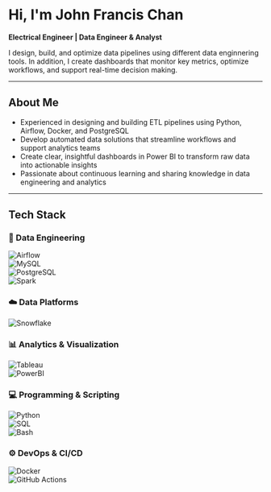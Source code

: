 # Hi, I'm John Francis Chan

 **Electrical Engineer | Data Engineer & Analyst**
 
I design, build, and optimize data pipelines using different data enginnering tools. In addition, I create dashboards that monitor key metrics, optimize workflows, and support real-time decision making.

---

## About Me

  - Experienced in designing and building ETL pipelines using Python, Airflow, Docker, and PostgreSQL
  - Develop automated data solutions that streamline workflows and support analytics teams
  - Create clear, insightful dashboards in Power BI to transform raw data into actionable insights
  - Passionate about continuous learning and sharing knowledge in data engineering and analytics

---

## Tech Stack


### 🔧 Data Engineering  
![Airflow](https://img.shields.io/badge/Airflow-017CEE?style=for-the-badge&logo=apache-airflow&logoColor=white)  
![MySQL](https://img.shields.io/badge/MySQL-005C84?style=for-the-badge&logo=mysql&logoColor=white)  
![PostgreSQL](https://img.shields.io/badge/PostgreSQL-316192?style=for-the-badge&logo=postgresql&logoColor=white)  
![Spark](https://img.shields.io/badge/Apache%20Spark-E25A1C?style=for-the-badge&logo=apachespark&logoColor=white)  

### ☁️ Data Platforms  
![Snowflake](https://img.shields.io/badge/Snowflake-29B5E8?style=for-the-badge&logo=snowflake&logoColor=white)  

### 📊 Analytics & Visualization  
![Tableau](https://img.shields.io/badge/Tableau-E97627?style=for-the-badge&logo=tableau&logoColor=white)  
![PowerBI](https://img.shields.io/badge/Power%20BI-F2C811?style=for-the-badge&logo=powerbi&logoColor=black)  

### 💻 Programming & Scripting  
![Python](https://img.shields.io/badge/Python-3776AB?style=for-the-badge&logo=python&logoColor=white)  
![SQL](https://img.shields.io/badge/SQL-025E8C?style=for-the-badge&logo=database&logoColor=white)  
![Bash](https://img.shields.io/badge/Bash-121011?style=for-the-badge&logo=gnu-bash&logoColor=white)  

### ⚙️ DevOps & CI/CD  
![Docker](https://img.shields.io/badge/Docker-2496ED?style=for-the-badge&logo=docker&logoColor=white)  
![GitHub Actions](https://img.shields.io/badge/GitHub%20Actions-2088FF?style=for-the-badge&logo=githubactions&logoColor=white)  
